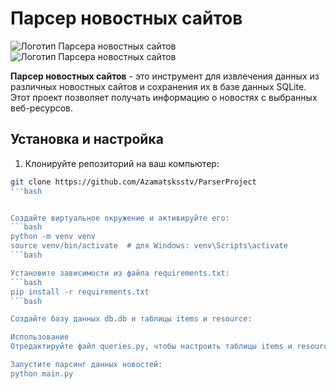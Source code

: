 # Парсер новостных сайтов

![Логотип Парсера новостных сайтов](https://www.nur.kz/nur/img/logo.svg)
![Логотип Парсера новостных сайтов](https://scientificrussia.ru/assets/6bec6da9/logo.svg)

**Парсер новостных сайтов** - это инструмент для извлечения данных из различных новостных сайтов и сохранения их в базе данных SQLite. Этот проект позволяет получать информацию о новостях с выбранных веб-ресурсов.

## Установка и настройка

1. Клонируйте репозиторий на ваш компьютер:

```bash
git clone https://github.com/Azamatsksstv/ParserProject
'''bash


Создайте виртуальное окружение и активируйте его:
```bash
python -m venv venv
source venv/bin/activate  # для Windows: venv\Scripts\activate
```bash

Установите зависимости из файла requirements.txt:
```bash
pip install -r requirements.txt
```bash

Создайте базу данных db.db и таблицы items и resource:

Использование
Отредактируйте файл queries.py, чтобы настроить таблицы items и resource в соответствии с вашими потребностями.

Запустите парсинг данных новостей:
python main.py

